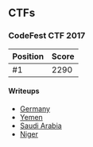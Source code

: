 ## CTFs

### CodeFest CTF 2017
Position | Score
------------ | -------------
#1 | 2290

#### Writeups

+ [Germany](WriteUps/CodeFest17/Germany.md)
+ [Yemen](WriteUps/CodeFest17/Yemen.md)
+ [Saudi Arabia](WriteUps/CodeFest17/SaudiArabia.md)
+ [Niger](WriteUps/CodeFest17/Niger.md)